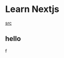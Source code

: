 # Learn Nextjs

[src](https://www.youtube.com/watch?v=xiSuX0f1mEI&list=PLC3y8-rFHvwhIEc4I4YsRz5C7GOBnxSJY&index=2)

## hello

f